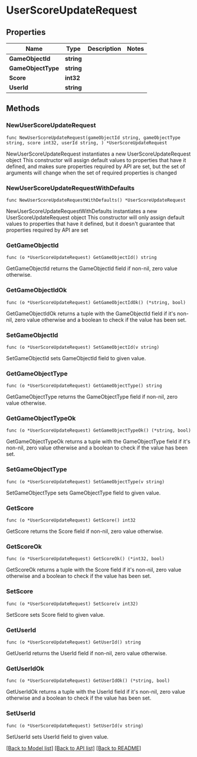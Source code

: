 # UserScoreUpdateRequest

## Properties

Name | Type | Description | Notes
------------ | ------------- | ------------- | -------------
**GameObjectId** | **string** |  | 
**GameObjectType** | **string** |  | 
**Score** | **int32** |  | 
**UserId** | **string** |  | 

## Methods

### NewUserScoreUpdateRequest

`func NewUserScoreUpdateRequest(gameObjectId string, gameObjectType string, score int32, userId string, ) *UserScoreUpdateRequest`

NewUserScoreUpdateRequest instantiates a new UserScoreUpdateRequest object
This constructor will assign default values to properties that have it defined,
and makes sure properties required by API are set, but the set of arguments
will change when the set of required properties is changed

### NewUserScoreUpdateRequestWithDefaults

`func NewUserScoreUpdateRequestWithDefaults() *UserScoreUpdateRequest`

NewUserScoreUpdateRequestWithDefaults instantiates a new UserScoreUpdateRequest object
This constructor will only assign default values to properties that have it defined,
but it doesn't guarantee that properties required by API are set

### GetGameObjectId

`func (o *UserScoreUpdateRequest) GetGameObjectId() string`

GetGameObjectId returns the GameObjectId field if non-nil, zero value otherwise.

### GetGameObjectIdOk

`func (o *UserScoreUpdateRequest) GetGameObjectIdOk() (*string, bool)`

GetGameObjectIdOk returns a tuple with the GameObjectId field if it's non-nil, zero value otherwise
and a boolean to check if the value has been set.

### SetGameObjectId

`func (o *UserScoreUpdateRequest) SetGameObjectId(v string)`

SetGameObjectId sets GameObjectId field to given value.


### GetGameObjectType

`func (o *UserScoreUpdateRequest) GetGameObjectType() string`

GetGameObjectType returns the GameObjectType field if non-nil, zero value otherwise.

### GetGameObjectTypeOk

`func (o *UserScoreUpdateRequest) GetGameObjectTypeOk() (*string, bool)`

GetGameObjectTypeOk returns a tuple with the GameObjectType field if it's non-nil, zero value otherwise
and a boolean to check if the value has been set.

### SetGameObjectType

`func (o *UserScoreUpdateRequest) SetGameObjectType(v string)`

SetGameObjectType sets GameObjectType field to given value.


### GetScore

`func (o *UserScoreUpdateRequest) GetScore() int32`

GetScore returns the Score field if non-nil, zero value otherwise.

### GetScoreOk

`func (o *UserScoreUpdateRequest) GetScoreOk() (*int32, bool)`

GetScoreOk returns a tuple with the Score field if it's non-nil, zero value otherwise
and a boolean to check if the value has been set.

### SetScore

`func (o *UserScoreUpdateRequest) SetScore(v int32)`

SetScore sets Score field to given value.


### GetUserId

`func (o *UserScoreUpdateRequest) GetUserId() string`

GetUserId returns the UserId field if non-nil, zero value otherwise.

### GetUserIdOk

`func (o *UserScoreUpdateRequest) GetUserIdOk() (*string, bool)`

GetUserIdOk returns a tuple with the UserId field if it's non-nil, zero value otherwise
and a boolean to check if the value has been set.

### SetUserId

`func (o *UserScoreUpdateRequest) SetUserId(v string)`

SetUserId sets UserId field to given value.



[[Back to Model list]](../README.md#documentation-for-models) [[Back to API list]](../README.md#documentation-for-api-endpoints) [[Back to README]](../README.md)


